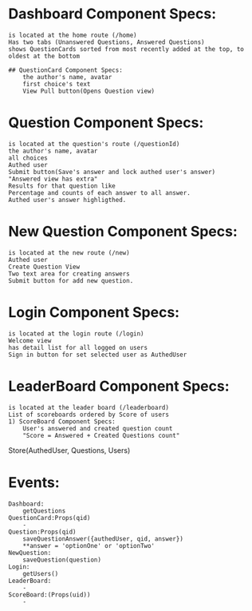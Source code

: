 # Dashboard Component Specs:
	is located at the home route (/home)
	Has two tabs (Unanswered Questions, Answered Questions)
	shows QuestionCards sorted from most recently added at the top, to oldest at the bottom

	## QuestionCard Component Specs:
		the author's name, avatar
		first choice's text
		View Pull button(Opens Question view)

# Question Component Specs:
	is located at the question's route (/questionId)
	the author's name, avatar
	all choices
	Authed user
	Submit button(Save's answer and lock authed user's answer)
	"Answered view has extra"
	Results for that question like
	Percentage and counts of each answer to all answer.
	Authed user's answer highligthed.

# New Question Component Specs:
	is located at the new route (/new)
	Authed user
	Create Question View
	Two text area for creating answers
	Submit button for add new question.

# Login Component Specs:
	is located at the login route (/login)
	Welcome view
	has detail list for all logged on users
	Sign in button for set selected user as AuthedUser

# LeaderBoard Component Specs:
	is located at the leader board (/leaderboard)
	List of scoreboards ordered by Score of users
	1) ScoreBoard Component Specs:
		User's answered and created question count
		"Score = Answered + Created Questions count"


Store(AuthedUser, Questions, Users)

# Events:
	Dashboard:
		getQuestions
	QuestionCard:Props(qid)
		-
	Question:Props(qid)
		saveQuestionAnswer({authedUser, qid, answer})
		**answer = 'optionOne' or 'optionTwo'
	NewQuestion:
		saveQuestion(question)
	Login:
		getUsers()
	LeaderBoard:
		-
	ScoreBoard:(Props(uid))
		-